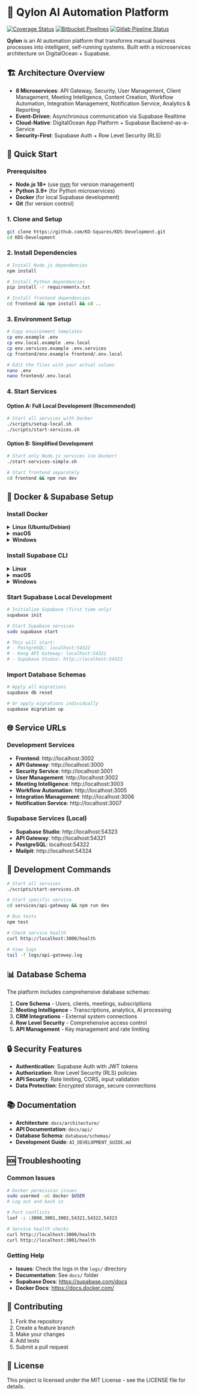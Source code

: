 # 🚀 Qylon AI Automation Platform

[![Coverage Status](https://coveralls.io/repos/github/supabase/cli/badge.svg?branch=main)](https://coveralls.io/github/supabase/cli?branch=main) [![Bitbucket Pipelines](https://img.shields.io/bitbucket/pipelines/supabase-cli/setup-cli/master?style=flat-square&label=Bitbucket%20Canary)](https://bitbucket.org/supabase-cli/setup-cli/pipelines) [![Gitlab Pipeline Status](https://img.shields.io/gitlab/pipeline-status/sweatybridge%2Fsetup-cli?label=Gitlab%20Canary)
](https://gitlab.com/sweatybridge/setup-cli/-/pipelines)

**Qylon** is an AI automation platform that transforms manual business processes into intelligent, self-running systems. Built with a microservices architecture on DigitalOcean + Supabase.

## 🏗️ Architecture Overview

- **8 Microservices**: API Gateway, Security, User Management, Client Management, Meeting Intelligence, Content Creation, Workflow Automation, Integration Management, Notification Service, Analytics & Reporting
- **Event-Driven**: Asynchronous communication via Supabase Realtime
- **Cloud-Native**: DigitalOcean App Platform + Supabase Backend-as-a-Service
- **Security-First**: Supabase Auth + Row Level Security (RLS)

## 🚀 Quick Start

### Prerequisites

- **Node.js 18+** (use [nvm](https://github.com/nvm-sh/nvm) for version management)
- **Python 3.9+** (for Python microservices)
- **Docker** (for local Supabase development)
- **Git** (for version control)

### 1. Clone and Setup

```bash
git clone https://github.com/KD-Squares/KDS-Development.git
cd KDS-Development
```

### 2. Install Dependencies

```bash
# Install Node.js dependencies
npm install

# Install Python dependencies
pip install -r requirements.txt

# Install frontend dependencies
cd frontend && npm install && cd ..
```

### 3. Environment Setup

```bash
# Copy environment templates
cp env.example .env
cp env.local.example .env.local
cp env.services.example .env.services
cp frontend/env.example frontend/.env.local

# Edit the files with your actual values
nano .env
nano frontend/.env.local
```

### 4. Start Services

#### Option A: Full Local Development (Recommended)

```bash
# Start all services with Docker
./scripts/setup-local.sh
./scripts/start-services.sh
```

#### Option B: Simplified Development

```bash
# Start only Node.js services (no Docker)
./start-services-simple.sh

# Start frontend separately
cd frontend && npm run dev
```

## 🐳 Docker & Supabase Setup

### Install Docker

<details>
  <summary><b>Linux (Ubuntu/Debian)</b></summary>

  ```bash
  # Automated installation
  sudo bash install-docker.sh

  # Or manual installation
  wget -O get-docker.sh https://get.docker.com
  sudo sh get-docker.sh
  sudo systemctl start docker
  sudo systemctl enable docker
  sudo usermod -aG docker $USER
  # Log out and back in for group changes to take effect
  ```
</details>

<details>
  <summary><b>macOS</b></summary>

  ```bash
  # Install Docker Desktop from https://www.docker.com/products/docker-desktop
  # Or via Homebrew
  brew install --cask docker
  ```
</details>

<details>
  <summary><b>Windows</b></summary>

  ```powershell
  # Install Docker Desktop from https://www.docker.com/products/docker-desktop
  # Or via Chocolatey
  choco install docker-desktop
  ```
</details>

### Install Supabase CLI

<details>
  <summary><b>Linux</b></summary>

  ```bash
  # Download binary directly (recommended)
  wget https://github.com/supabase/cli/releases/latest/download/supabase_linux_amd64.tar.gz
  tar -xzf supabase_linux_amd64.tar.gz
  chmod +x supabase
  sudo mv supabase /usr/local/bin/

  # Or via package manager
  # Ubuntu/Debian
  wget https://github.com/supabase/cli/releases/latest/download/supabase_linux_amd64.deb
  sudo dpkg -i supabase_linux_amd64.deb

  # Or via Homebrew (if installed)
  brew install supabase/tap/supabase
  ```
</details>

<details>
  <summary><b>macOS</b></summary>

  ```bash
  # Via Homebrew (recommended)
  brew install supabase/tap/supabase

  # Or download binary
  wget https://github.com/supabase/cli/releases/latest/download/supabase_darwin_amd64.tar.gz
  tar -xzf supabase_darwin_amd64.tar.gz
  chmod +x supabase
  sudo mv supabase /usr/local/bin/
  ```
</details>

<details>
  <summary><b>Windows</b></summary>

  ```powershell
  # Via Scoop (recommended)
  scoop bucket add supabase https://github.com/supabase/scoop-bucket.git
  scoop install supabase

  # Or via Chocolatey
  choco install supabase

  # Or download binary
  Invoke-WebRequest -Uri "https://github.com/supabase/cli/releases/latest/download/supabase_windows_amd64.zip" -OutFile "supabase.zip"
  Expand-Archive -Path "supabase.zip" -DestinationPath "C:\supabase"
  # Add C:\supabase to your PATH
  ```
</details>

### Start Supabase Local Development

```bash
# Initialize Supabase (first time only)
supabase init

# Start Supabase services
sudo supabase start

# This will start:
# - PostgreSQL: localhost:54322
# - Kong API Gateway: localhost:54321
# - Supabase Studio: http://localhost:54323
```

### Import Database Schemas

```bash
# Apply all migrations
supabase db reset

# Or apply migrations individually
supabase migration up
```

## 🌐 Service URLs

### Development Services
- **Frontend**: http://localhost:3002
- **API Gateway**: http://localhost:3000
- **Security Service**: http://localhost:3001
- **User Management**: http://localhost:3002
- **Meeting Intelligence**: http://localhost:3003
- **Workflow Automation**: http://localhost:3005
- **Integration Management**: http://localhost:3006
- **Notification Service**: http://localhost:3007

### Supabase Services (Local)
- **Supabase Studio**: http://localhost:54323
- **API Gateway**: http://localhost:54321
- **PostgreSQL**: localhost:54322
- **Mailpit**: http://localhost:54324

## 🔧 Development Commands

```bash
# Start all services
./scripts/start-services.sh

# Start specific service
cd services/api-gateway && npm run dev

# Run tests
npm test

# Check service health
curl http://localhost:3000/health

# View logs
tail -f logs/api-gateway.log
```

## 📊 Database Schema

The platform includes comprehensive database schemas:

1. **Core Schema** - Users, clients, meetings, subscriptions
2. **Meeting Intelligence** - Transcriptions, analytics, AI processing
3. **CRM Integrations** - External system connections
4. **Row Level Security** - Comprehensive access control
5. **API Management** - Key management and rate limiting

## 🔒 Security Features

- **Authentication**: Supabase Auth with JWT tokens
- **Authorization**: Row Level Security (RLS) policies
- **API Security**: Rate limiting, CORS, input validation
- **Data Protection**: Encrypted storage, secure connections

## 📚 Documentation

- **Architecture**: `docs/architecture/`
- **API Documentation**: `docs/api/`
- **Database Schema**: `database/schemas/`
- **Development Guide**: `AI_DEVELOPMENT_GUIDE.md`

## 🆘 Troubleshooting

### Common Issues

```bash
# Docker permission issues
sudo usermod -aG docker $USER
# Log out and back in

# Port conflicts
lsof -i :3000,3001,3002,54321,54322,54323

# Service health checks
curl http://localhost:3000/health
curl http://localhost:3001/health
```

### Getting Help

- **Issues**: Check the logs in the `logs/` directory
- **Documentation**: See `docs/` folder
- **Supabase Docs**: https://supabase.com/docs
- **Docker Docs**: https://docs.docker.com/

## 🤝 Contributing

1. Fork the repository
2. Create a feature branch
3. Make your changes
4. Add tests
5. Submit a pull request

## 📄 License

This project is licensed under the MIT License - see the LICENSE file for details.
